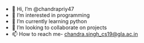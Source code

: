 - 👋 Hi, I’m @chandrapriy47
- 👀 I’m interested in programming
- 🌱 I’m currently learning python
- 💞️ I’m looking to collaborate on projects
- 📫 How to reach me- chandra.singh_cs19@gla.ac.in

<!---
chandrapriy47/chandrapriy47 is a ✨ special ✨ repository because its `README.md` (this file) appears on your GitHub profile.
You can click the Preview link to take a look at your changes.
--->

